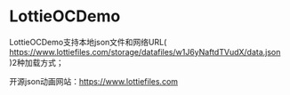 # LottieOCDemo
LottieOCDemo支持本地json文件和网络URL( https://www.lottiefiles.com/storage/datafiles/w1J6yNaftdTVudX/data.json )2种加载方式；

开源json动画网站：https://www.lottiefiles.com

